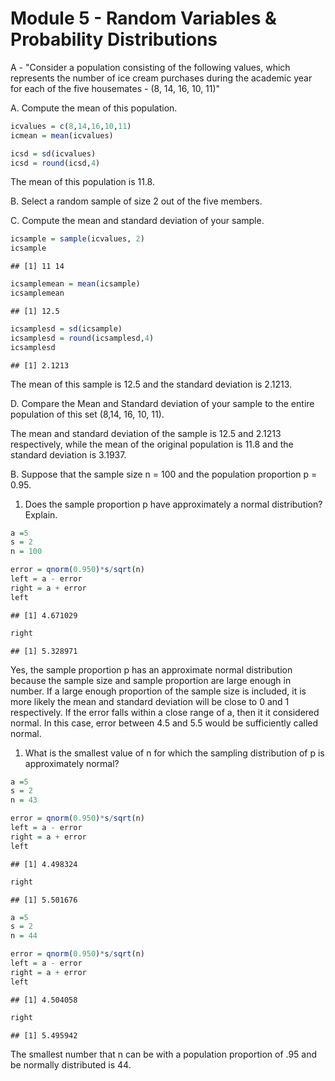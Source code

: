 Module 5 - Random Variables & Probability Distributions
================

A - "Consider a population consisting of the following values, which represents the number of ice cream purchases during the academic year for each of the five housemates - (8, 14, 16, 10, 11)"

A. Compute the mean of this population.

``` r
icvalues = c(8,14,16,10,11)
icmean = mean(icvalues)

icsd = sd(icvalues)
icsd = round(icsd,4)
```

The mean of this population is 11.8.

B. Select a random sample of size 2 out of the five members.

C. Compute the mean and standard deviation of your sample.

``` r
icsample = sample(icvalues, 2)
icsample
```

    ## [1] 11 14

``` r
icsamplemean = mean(icsample)
icsamplemean
```

    ## [1] 12.5

``` r
icsamplesd = sd(icsample)
icsamplesd = round(icsamplesd,4)
icsamplesd
```

    ## [1] 2.1213

The mean of this sample is 12.5 and the standard deviation is 2.1213.

D. Compare the Mean and Standard deviation of your sample to the entire population of this set (8,14, 16, 10, 11).

The mean and standard deviation of the sample is 12.5 and 2.1213 respectively, while the mean of the original population is 11.8 and the standard deviation is 3.1937.

B. Suppose that the sample size n = 100 and the population proportion p = 0.95.

1.  Does the sample proportion p have approximately a normal distribution? Explain.

``` r
a =5
s = 2
n = 100

error = qnorm(0.950)*s/sqrt(n)
left = a - error
right = a + error
left
```

    ## [1] 4.671029

``` r
right
```

    ## [1] 5.328971

Yes, the sample proportion p has an approximate normal distribution because the sample size and sample proportion are large enough in number. If a large enough proportion of the sample size is included, it is more likely the mean and standard deviation will be close to 0 and 1 respectively. If the error falls within a close range of a, then it it considered normal. In this case, error between 4.5 and 5.5 would be sufficiently called normal.

1.  What is the smallest value of n for which the sampling distribution of p is approximately normal?

``` r
a =5
s = 2
n = 43

error = qnorm(0.950)*s/sqrt(n)
left = a - error
right = a + error
left
```

    ## [1] 4.498324

``` r
right
```

    ## [1] 5.501676

``` r
a =5
s = 2
n = 44

error = qnorm(0.950)*s/sqrt(n)
left = a - error
right = a + error
left
```

    ## [1] 4.504058

``` r
right
```

    ## [1] 5.495942

The smallest number that n can be with a population proportion of .95 and be normally distributed is 44.
